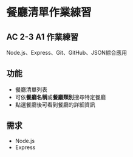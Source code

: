 # 餐廳清單作業練習
## AC 2-3 A1 作業練習
Node.js、Express、Git、GitHub、JSON綜合應用
## 功能
* 餐廳清單列表
* 可依**餐廳名稱**或**餐廳類別**搜尋特定餐廳
* 點選餐廳後可看到餐廳的詳細資訊
## 需求
* Node.js
* Express
